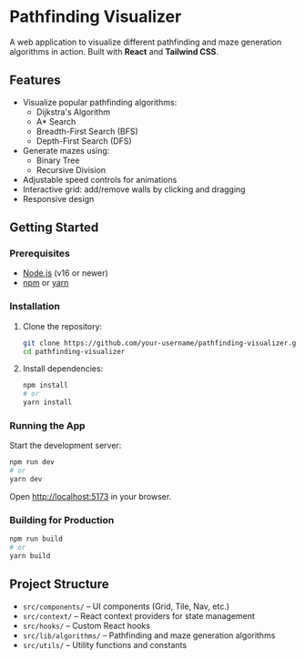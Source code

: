 # Pathfinding Visualizer

A web application to visualize different pathfinding and maze generation algorithms in action. Built with **React** and **Tailwind CSS**.

## Features

- Visualize popular pathfinding algorithms:
  - Dijkstra's Algorithm
  - A* Search
  - Breadth-First Search (BFS)
  - Depth-First Search (DFS)
- Generate mazes using:
  - Binary Tree
  - Recursive Division
- Adjustable speed controls for animations
- Interactive grid: add/remove walls by clicking and dragging
- Responsive design

## Getting Started

### Prerequisites

- [Node.js](https://nodejs.org/) (v16 or newer)
- [npm](https://www.npmjs.com/) or [yarn](https://yarnpkg.com/)

### Installation

1. Clone the repository:
   ```sh
   git clone https://github.com/your-username/pathfinding-visualizer.git
   cd pathfinding-visualizer
   ```

2. Install dependencies:
   ```sh
   npm install
   # or
   yarn install
   ```

### Running the App

Start the development server:
```sh
npm run dev
# or
yarn dev
```
Open [http://localhost:5173](http://localhost:5173) in your browser.

### Building for Production

```sh
npm run build
# or
yarn build
```

## Project Structure

- `src/components/` – UI components (Grid, Tile, Nav, etc.)
- `src/context/` – React context providers for state management
- `src/hooks/` – Custom React hooks
- `src/lib/algorithms/` – Pathfinding and maze generation algorithms
- `src/utils/` – Utility functions and constants


